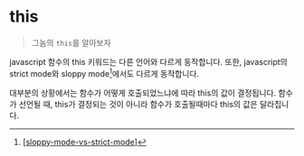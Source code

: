 # this

> 그놈의 `this`를 알아보자

javascript 함수의 this 키워드는 다른 언어와 다르게 동작합니다. 또한, javascript의 strict mode와 sloppy mode[^1]에서도 다르게 동작합니다.

대부분의 상황에서는 함수가 어떻게 호출되었느냐에 따라 this의 값이 결정됩니다. 함수가 선언될 때, this가 결정되는 것이 아니라 함수가 호출될때마다 this의 값은 달라집니다.

[^1]: [[sloppy-mode-vs-strict-mode]]

[//begin]: # "Autogenerated link references for markdown compatibility"
[sloppy-mode-vs-strict-mode]: sloppy-mode-vs-strict-mode "sloppy-mode-vs-strict-mode"
[//end]: # "Autogenerated link references"
